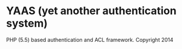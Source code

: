 YAAS (yet another authentication system)
================

PHP (5.5) based authentication and ACL framework.
Copyright 2014
